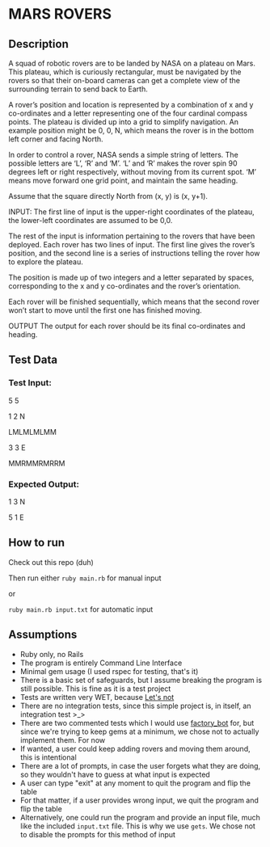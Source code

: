 <h1> MARS ROVERS </h1>

<h2> Description </h2>
A squad of robotic rovers are to be landed by NASA on a plateau on Mars. This plateau, which is curiously rectangular, must be navigated by the rovers so that their on-board cameras can get a complete view of the surrounding terrain to send back to Earth.

A rover’s position and location is represented by a combination of x and y co-ordinates and a letter representing one of the four cardinal compass points. The plateau is divided up into a grid to simplify navigation. An example position might be 0, 0, N, which means the rover is in the bottom left corner and facing North.

In order to control a rover, NASA sends a simple string of letters. The possible letters are ‘L’, ‘R’ and ‘M’. ‘L’ and ‘R’ makes the rover spin 90 degrees left or right respectively, without moving from its current spot. ‘M’ means move forward one grid point, and maintain the same heading.

Assume that the square directly North from (x, y) is (x, y+1).

INPUT: The first line of input is the upper-right coordinates of the plateau, the lower-left coordinates are assumed to be 0,0.

The rest of the input is information pertaining to the rovers that have been deployed. Each rover has two lines of input. The first line gives the rover’s position, and the second line is a series of instructions telling the rover how to explore the plateau.

The position is made up of two integers and a letter separated by spaces, corresponding to the x and y co-ordinates and the rover’s orientation.

Each rover will be finished sequentially, which means that the second rover won’t start to move until the first one has finished moving.

OUTPUT The output for each rover should be its final co-ordinates and heading.

<h2> Test Data </h2>

<h3> Test Input: </h3>
5 5

1 2 N

LMLMLMLMM

3 3 E

MMRMMRMRRM

<h3> Expected Output: </h3>
1 3 N

5 1 E  

<h2> How to run </h2>

Check out this repo (duh)

Then run either `ruby main.rb` for manual input 

or

`ruby main.rb input.txt` for automatic input

<h2> Assumptions </h2>

* Ruby only, no Rails
* The program is entirely Command Line Interface
* Minimal gem usage (I used rspec for testing, that's it)
* There is a basic set of safeguards, but I assume breaking the program is still possible. This is fine as it is a test project
* Tests are written very WET, because <a href="https://thoughtbot.com/blog/lets-not">Let's not</a>
* There are no integration tests, since this simple project is, in itself, an integration test >_>
* There are two commented tests which I would use <a href="https://github.com/thoughtbot/factory_bot">factory_bot</a> for, but since we're trying to keep gems at a minimum, we chose not to actually implement them. For now
* If wanted, a user could keep adding rovers and moving them around, this is intentional
* There are a lot of prompts, in case the user forgets what they are doing, so they wouldn't have to guess at what input is expected
* A user can type "exit" at any moment to quit the program and flip the table
* For that matter, if a user provides wrong input, we quit the program and flip the table
* Alternatively, one could run the program and provide an input file, much like the included `input.txt` file. This is why we use `gets`. We chose not to disable the prompts for this method of input
